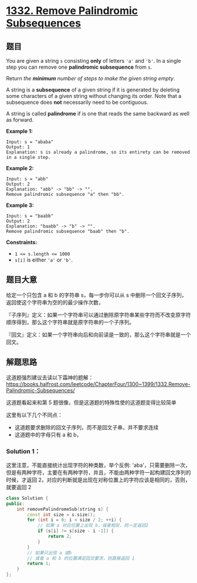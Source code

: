 # [1332. Remove Palindromic Subsequences](https://leetcode.com/problems/remove-palindromic-subsequences/)

## 题目

You are given a string `s` consisting **only** of letters `'a'` and `'b'`. In a single step you can remove one **palindromic subsequence** from `s`.

Return *the **minimum** number of steps to make the given string empty*.

A string is a **subsequence** of a given string if it is generated by deleting some characters of a given string without changing its order. Note that a subsequence does **not** necessarily need to be contiguous.

A string is called **palindrome** if is one that reads the same backward as well as forward.

 

**Example 1:**

```
Input: s = "ababa"
Output: 1
Explanation: s is already a palindrome, so its entirety can be removed in a single step.
```

**Example 2:**

```
Input: s = "abb"
Output: 2
Explanation: "abb" -> "bb" -> "". 
Remove palindromic subsequence "a" then "bb".
```

**Example 3:**

```
Input: s = "baabb"
Output: 2
Explanation: "baabb" -> "b" -> "". 
Remove palindromic subsequence "baab" then "b".
```

 

**Constraints:**

- `1 <= s.length <= 1000`
- `s[i]` is either `'a'` or `'b'`.

## 题目大意

给定一个只包含 a 和 b 的字符串 s，每一步你可以从 s 中删除一个回文子序列，返回使这个字符串为空的的最少操作次数，

『子序列』定义：如果一个字符串可以通过删除原字符串某些字符而不改变原字符顺序得到，那么这个字符串就是原字符串的一个子序列。

『回文』定义：如果一个字符串向后和向前读是一致的，那么这个字符串就是一个回文。

## 解题思路

这道题强烈建议去读以下霜神的题解：https://books.halfrost.com/leetcode/ChapterFour/1300~1399/1332.Remove-Palindromic-Subsequences/

这道题看起来和第 5 题很像，但是这道题的特殊性使的这道题变得比较简单

这里有以下几个不同点：

* 这道题要求删除的回文子序列，而不是回文子串，并不要求连续
* 这道题中的字母只有 a 和 b，

### Solution 1：

这里注意，不能直接统计出现字符的种类数，举个反例: 'aba'，只需要删除一次，但是有两种字符，主要在有两种字符，并且，不能由两种字符一起构建回文序列的时候，才返回 2，对应的判断就是出现在对称位置上的字符应该是相同的，否则，就要返回  2

````c++
class Solution {
public:
    int removePalindromeSub(string s) {
        const int size = s.size();
        for (int i = 0; i < size / 2; ++i) {
            // 如果 a 对应位置上出现 b，或者相反，则一定返回2
            if (s[i] != s[size - i -1]) {
                return 2;
            }
        }
        // 如果只出现 a 或b
        // 或者 a 和 b 的位置满足回文要求，则直接返回 1
        return 1;
    }
};
````

